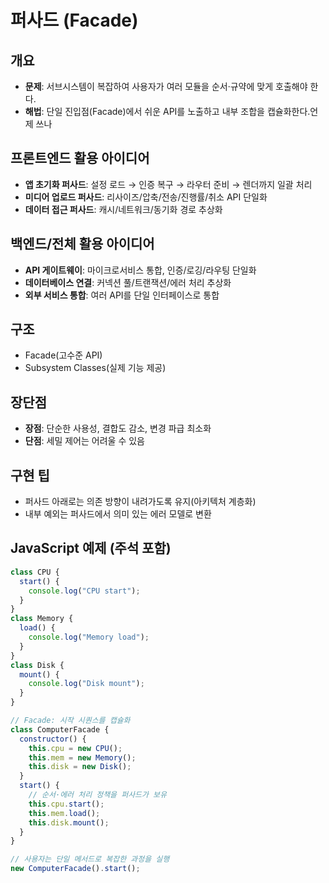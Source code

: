 # 퍼사드 (Facade)

## 개요

- **문제**: 서브시스템이 복잡하여 사용자가 여러 모듈을 순서·규약에 맞게 호출해야 한다.
- **해법**: 단일 진입점(Facade)에서 쉬운 API를 노출하고 내부 조합을 캡슐화한다.언제 쓰나

## 프론트엔드 활용 아이디어

- **앱 초기화 퍼사드**: 설정 로드 → 인증 복구 → 라우터 준비 → 렌더까지 일괄 처리
- **미디어 업로드 퍼사드**: 리사이즈/압축/전송/진행률/취소 API 단일화
- **데이터 접근 퍼사드**: 캐시/네트워크/동기화 경로 추상화

## 백엔드/전체 활용 아이디어

- **API 게이트웨이**: 마이크로서비스 통합, 인증/로깅/라우팅 단일화
- **데이터베이스 연결**: 커넥션 풀/트랜잭션/에러 처리 추상화
- **외부 서비스 통합**: 여러 API를 단일 인터페이스로 통합

## 구조

- Facade(고수준 API)
- Subsystem Classes(실제 기능 제공)

## 장단점

- **장점**: 단순한 사용성, 결합도 감소, 변경 파급 최소화
- **단점**: 세밀 제어는 어려울 수 있음

## 구현 팁

- 퍼사드 아래로는 의존 방향이 내려가도록 유지(아키텍처 계층화)
- 내부 예외는 퍼사드에서 의미 있는 에러 모델로 변환

## JavaScript 예제 (주석 포함)

```javascript
class CPU {
  start() {
    console.log("CPU start");
  }
}
class Memory {
  load() {
    console.log("Memory load");
  }
}
class Disk {
  mount() {
    console.log("Disk mount");
  }
}

// Facade: 시작 시퀀스를 캡슐화
class ComputerFacade {
  constructor() {
    this.cpu = new CPU();
    this.mem = new Memory();
    this.disk = new Disk();
  }
  start() {
    // 순서·에러 처리 정책을 퍼사드가 보유
    this.cpu.start();
    this.mem.load();
    this.disk.mount();
  }
}

// 사용자는 단일 메서드로 복잡한 과정을 실행
new ComputerFacade().start();
```
